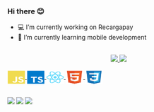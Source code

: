 ### Hi there 😊

- 💻 I’m currently working on Recargapay
- 📝 I’m currently learning mobile development

<br>

<div align="center">
  <a href="https://github.com/thiagokim17">
  <img height="180em" src="https://github-readme-stats.vercel.app/api?username=thiagokim17&show_icons=true&theme=dark&include_all_commits=true&count_private=true"/>
  <img height="180em" src="https://github-readme-stats.vercel.app/api/top-langs/?username=thiagokim17&layout=compact&langs_count=7&theme=dark"/>
</div>
  
<div style="display: inline_block"><br>
  <img align="center" alt="VHM-Js" height="30" width="40" src="https://raw.githubusercontent.com/devicons/devicon/master/icons/javascript/javascript-plain.svg">
  <img align="center" alt="VHM-Ts" height="30" width="40" src="https://raw.githubusercontent.com/devicons/devicon/master/icons/typescript/typescript-plain.svg">
  <img align="center" alt="VHM-React" height="30" width="40" src="https://raw.githubusercontent.com/devicons/devicon/master/icons/react/react-original.svg">
  <img align="center" alt="VHM-HTML" height="30" width="40" src="https://raw.githubusercontent.com/devicons/devicon/master/icons/html5/html5-original.svg">
  <img align="center" alt="VHM-CSS" height="30" width="40" src="https://raw.githubusercontent.com/devicons/devicon/master/icons/css3/css3-original.svg">
</div>
  
  ##
 
<div> 
  <a href="https://www.linkedin.com/in/thiago-kim-nakamura/" target="_blank"><img src="https://img.shields.io/badge/-LinkedIn-%230077B5?style=for-the-badge&logo=linkedin&logoColor=white" target="_blank"></a> 
  <a href="https://instagram.com/thiago_kim" target="_blank"><img src="https://img.shields.io/badge/-Instagram-%23E4405F?style=for-the-badge&logo=instagram&logoColor=white" target="_blank"></a>
  <a href = "mailto:thiagokim17@gmail.com"><img src="https://img.shields.io/badge/-Gmail-%23333?style=for-the-badge&logo=gmail&logoColor=white" target="_blank"></a>
 
</div>
